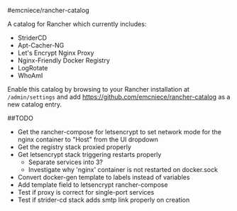 #emcniece/rancher-catalog

A catalog for Rancher which currently includes:

- StriderCD
- Apt-Cacher-NG
- Let's Encrypt Nginx Proxy
- Nginx-Friendly Docker Registry
- LogRotate
- WhoAmI

Enable this catalog by browsing to your Rancher installation at `/admin/settings` and add https://github.com/emcniece/rancher-catalog as a new catalog entry.

##TODO

  - Get the rancher-compose for letsencrypt to set network mode for the nginx container to "Host" from the UI dropdown
  - Get the registry stack proxied properly
  - Get letsencrypt stack triggering restarts properly
    - Separate services into 3?
    - Investigate why 'nginx' container is not restarted on docker.sock
  - Convert docker-gen template to labels instead of variables
  - Add template field to letsencrypt rancher-compose
  - Test if proxy is correct for single-port services
  - Test if strider-cd stack adds smtp link properly on creation